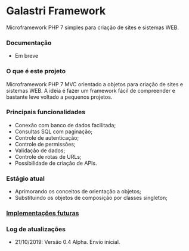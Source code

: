 # Galastri Framework
Microframework PHP 7 simples para criação de sites e sistemas WEB.

### Documentação
- Em breve

### O que é este projeto
Microframework PHP 7 MVC orientado a objetos para criação de sites e sistemas WEB. A ideia é fazer um framework fácil de compreender e bastante leve voltado a pequenos projetos.

### Principais funcionalidades
- Conexão com banco de dados facilitada;
- Consultas SQL com paginação;
- Controle de autenticação;
- Controle de permissões;
- Validação de dados;
- Controle de rotas de URLs;
- Possibilidade de criação de APIs.

### Estágio atual
- Aprimorando os conceitos de orientação a objetos;
- Substituindo os objetos de composição por classes singleton;

### [Implementações futuras](https://github.com/andregalastri/galastri-framework/issues/2)

### Log de atualizações
- 21/10/2019: Versão 0.4 Alpha. Envio inicial.
